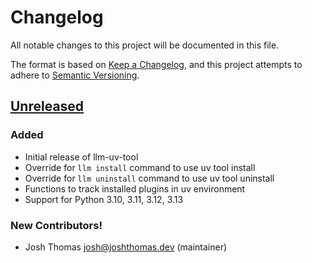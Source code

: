 # Changelog

All notable changes to this project will be documented in this file.

The format is based on [Keep a Changelog](https://keepachangelog.com/en/1.0.0/), and this project attempts to adhere to [Semantic Versioning](https://semver.org/spec/v2.0.0.html).

<!--
## [${version}]
### Added - for new features
### Changed - for changes in existing functionality
### Deprecated - for soon-to-be removed features
### Removed - for now removed features
### Fixed - for any bug fixes
### Security - in case of vulnerabilities
[${version}]: https://github.com/joshuadavidthomas/llm-uv-tool/releases/tag/v${version}
-->

## [Unreleased]

### Added

- Initial release of llm-uv-tool
- Override for `llm install` command to use uv tool install
- Override for `llm uninstall` command to use uv tool uninstall
- Functions to track installed plugins in uv environment
- Support for Python 3.10, 3.11, 3.12, 3.13

### New Contributors!

- Josh Thomas <josh@joshthomas.dev> (maintainer)

[unreleased]: https://github.com/joshuadavidthomas/llm-uv-tool/commits/main/
